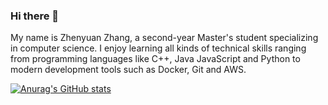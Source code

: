 ### Hi there 👋

My name is Zhenyuan Zhang, a second-year Master's student specializing in computer science. I enjoy learning all kinds of technical skills ranging from programming languages like C++, Java JavaScript and Python to modern development tools such as Docker, Git and AWS.

[![Anurag's GitHub stats](https://github-readme-stats.vercel.app/api?username=Neure6676)](https://github.com/anuraghazra/github-readme-stats)
